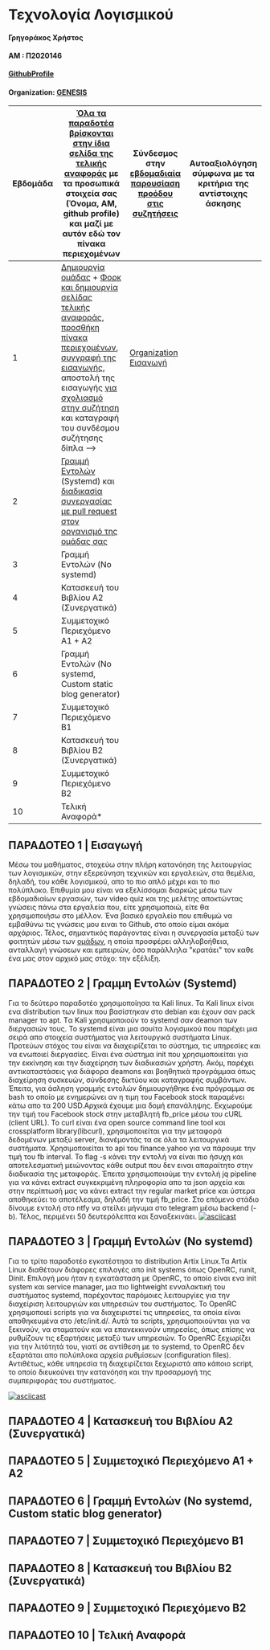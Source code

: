 # Τεχνολογία Λογισμικού

#### Γρηγοράκος Χρήστος

#### ΑΜ : Π2020146

**[GithubProfile](https://github.com/x-dot)** 

#### Organization: [GENESIS](https://github.com/Genesis-The-Beginning)

| Εβδομάδα | [Όλα τα παραδοτέα βρίσκονται στην ίδια σελίδα της τελικής αναφοράς](https://epidrome.github.io/teaching/deliverables/) με τα προσωπικά στοιχεία σας (Όνομα, ΑΜ, github profile) και μαζί με αυτόν εδώ τον πίνακα περιεχομένων | Σύνδεσμος στην [εβδομαδιαία παρουσίαση προόδου στις συζητήσεις](https://github.com/courses-ionio/help/discussions/categories/show-and-tell) | Αυτοαξιολόγηση σύμφωνα με τα κριτήρια της αντίστοιχης άσκησης |
| --- | --- | --- | --- |
| 1 | [Δημιουργία ομάδας](https://epidrome.github.io/teaching/team/) + [Φορκ και δημιουργία σελίδας τελικής αναφοράς](https://epidrome.github.io/teaching/guide/), [προσθήκη πίνακα περιεχομένων](https://raw.githubusercontent.com/courses-ionio/sw/master/README.md), [συγγραφή της εισαγωγής](https://epidrome.github.io/teaching/intro/), αποστολή της εισαγωγής [για σχολιασμό στην συζήτηση](https://github.com/courses-ionio/sw/discussions/categories/show-and-tell) και καταγραφή του συνδέσμου συζήτησης δίπλα --> | [Organization](https://github.com/courses-ionio/sw/discussions/1133#discussioncomment-4960750) [Εισαγωγή](https://github.com/courses-ionio/sw/discussions/1219) | |
| 2 | [Γραμμή Εντολών](https://epidrome.github.io/teaching/cli) (Systemd) και [διαδικασία συνεργασίας με pull request στον οργανισμό της ομάδας σας](https://epidrome.github.io/teaching/team) | | |
| 3 | Γραμμή Εντολών (No systemd) | | |
| 4 | Κατασκευή του Βιβλίου Α2 (Συνεργατικά) | | |
| 5 | Συμμετοχικό Περιεχόμενο A1 + A2 | | |
| 6 | Γραμμή Εντολών (No systemd, Custom static blog generator) | | |
| 7 | Συμμετοχικό Περιεχόμενο B1 | | |
| 8 | Κατασκευή του Βιβλίου Β2 (Συνεργατικά) | | |
| 9 | Συμμετοχικό Περιεχόμενο B2 | | |
| 10 | Τελική Αναφορά* | | |

## ΠΑΡΑΔΟΤΕΟ 1 | Εισαγωγή

Μέσω του μαθήματος, στοχεύω στην πλήρη κατανόηση της λειτουργίας των λογισμικών, στην εξερεύνηση
τεχνικών και εργαλειών, στα θεμέλια, δηλαδή, του κάθε λογισμικού, απο το πιο απλό μέχρι και το
πιο πολύπλοκο. Επιθυμία μου είναι να εξελίσσομαι διαρκώς  μέσω των εβδομαδιαίων εργασιών,
των video quiz και της μελέτης αποκτώντας γνώσεις πάνω στα εργαλεία που, είτε χρησιμοποιώ, είτε θα
χρησιμοποιήσω στο μέλλον. Ένα βασικό εργαλείο που επιθυμώ να εμβαθύνω τις γνώσεις μου ειναι το 
Github, στο οποίο είμαι ακόμα αρχάριος. Τέλος, σημαντικός παράγοντας είναι η συνεργασία μεταξύ των φοιτητών
μέσω των [ομάδων](https://github.com/Genesis-The-Beginning), η οποία προσφέρει αλληλοβοήθεια, ανταλλαγή γνώσεων και εμπειριών, όσο παράλληλα
"κρατάει" τον καθε ένα μας στον αρχικό μας στόχο: την εξέλιξη. 

## ΠΑΡΑΔΟΤΕΟ 2 | Γραμμη Εντολών (Systemd)
Για το δεύτερο παραδοτέο χρησιμοποίησα τα Kali linux. Τα Kali linux είναι ενα distribution των linux που βασίστηκαν στο debian και έχουν σαν pack manager το apt. Tα Kali χρησιμοποιούν το systemd σαν deamon των διεργασιών τους. Το systemd είναι μια σουίτα λογισμικού που παρέχει μια σειρά απο στοιχεία συστήματος για λειτουργικά συστήματα Linux. Προτεύων στόχος του είναι  να διαχειρίζεται το σύστημα, τις υπηρεσίες και να ενωποιεί διεργασίες. Είναι ένα σύστημα init που χρησιμοποιείται για την εκκίνηση και την διαχείρηση των διαδικασιών χρήστη. Ακόμ, παρέχει αντικαταστάσεις για διάφορα deamons και βοηθητικά προγράμμαα όπως διαχείρηση συσκευών, σύνδεσης δικτύου και καταγραφής συμβάντων. Έπειτα, για άσληση γραμμής εντολών δημιουργήθηκε ένα πρόγραμμα σε bash το οποίο με ενημερώνει αν η τιμη του Facebook stock παραμένει κάτω απο τα 200 USD.Αρχικά έχουμε μια δομή επανάληψης. Εκχωρούμε την τιμή του Facebook stock στην μεταβλητή fb_price μέσω του cURL (client URL). To curl είναι ένα  open source command line tool και crossplatform library(libcurl), χρησιμοποιείται για την μεταφορά δεδομένων μεταξύ server, διανέμοντάς τα σε όλα τα λειτουργικά συστήματα. Χρησιμοποιείται το api του finance.yahoo για να πάρουμε την τιμή του fb interval. Το flag -s κάνει την εντολή να είναι πιο ήσυχη και αποτελεσματική μειώνοντας κάθε output που δεν ειναι απαραίτητο στην διαδικασία της μεταφοράς. Έπειτα χρησιμοποιούμε την εντολή jq pipeline για να κάνει extract συγκεκριμένη πληροφορία απο τα json αρχεία  και στην περίπτωσή μας να κάνει extract την regular market price και ύστερα αποθηκεύει το αποτέλεσμα, δηλαδή την τιμή fb_price. Στο επόμενο στάδιο δίνουμε εντολή στο ntfy να στείλει μήνυμα στο telegram μέσω backend (-b). Τέλος, περιμένει 50 δευτερόλεπτα και ξαναξεκινάει.
[![asciicast](https://asciinema.org/a/pKJgDTSXV51329gbknWbCd9gh.svg)](https://asciinema.org/a/pKJgDTSXV51329gbknWbCd9gh)
## ΠΑΡΑΔΟΤΕΟ 3 | Γραμμή Εντολών (No systemd)
Για το τρίτο παραδοτέο εγκατέστησα το distribution Artix Linux.Τα Artix Linux διαθέτουν διάφορες επιλογές απο init systems όπως OpenRC, runit, Dinit.
Επιλογή μου ήταν η εγκατάσταση με OpenRC, το οποίο είναι ενα init system και service manager, μια 
πιο lightweight ενναλακτική του συστήματος systemd, παρέχοντας παρόμοιες λειτουργίες για την διαχείριση
λειτουργιών και υπηρεσιών του συστήματος. Το OpenRC χρησιμοποιεί scripts για να διαχειριστεί τις
υπηρεσίες, τα οποία είναι αποθηκευμένα στο /etc/init.d/. Αυτά τα scripts, χρησιμοποιούνται για να ξεκινούν,
να σταματούν και να επανεκκινούν υπηρεσίες, όπως επίσης να ρυθμίζουν τις εξαρτήσεις μεταξύ των
υπηρεσιών. Το OpenRC  ξεχωρίζει για την λιτότητά του, γιατί σε αντίθεση με το systemd, το OpenRC δεν εξαρτάται
απο πολύπλοκα αρχεία ρυθμίσεων (configuration files). Αντιθέτως, κάθε υπηρεσία τη διαχειρίζεται ξεχωριστά απο κάποιο script, το οποίο διευκούνει την κατανόηση και την προσαρμογή της συμπεριφοράς του συστήματος.

[![asciicast](https://asciinema.org/a/fkiahpf9pukKjpRSDOfinPhZ6.svg)](https://asciinema.org/a/fkiahpf9pukKjpRSDOfinPhZ6)

## ΠΑΡΑΔΟΤΕΟ 4 | Κατασκευή του Βιβλίου Α2 (Συνεργατικά)

## ΠΑΡΑΔΟΤΕΟ 5 | Συμμετοχικό Περιεχόμενο A1 + A2

## ΠΑΡΑΔΟΤΕΟ 6 | Γραμμή Εντολών (No systemd, Custom static blog generator)

## ΠΑΡΑΔΟΤΕΟ 7 | Συμμετοχικό Περιεχόμενο B1

## ΠΑΡΑΔΟΤΕΟ 8 | Κατασκευή του Βιβλίου Β2 (Συνεργατικά)

## ΠΑΡΑΔΟΤΕΟ 9 | Συμμετοχικό Περιεχόμενο B2

## ΠΑΡΑΔΟΤΕΟ 10 | Τελική Αναφορά

